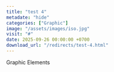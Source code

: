 ```yaml
---
title: "test 4"
metadate: "hide"
categories: ["Graphic"]
image: "/assets/images/iso.jpg"
visit: "#"
date: 2025-09-26 00:00:00 +0700
download_url: "/redirects/test-4.html"
---
```

Graphic Elements
